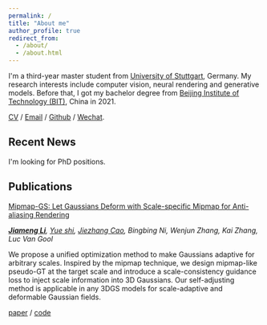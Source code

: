 ```yaml
---
permalink: /
title: "About me"
author_profile: true
redirect_from: 
  - /about/
  - /about.html
---
```


I'm a third-year master student from [University of Stuttgart](https://www.uni-stuttgart.de/en/), Germany. My research interests include computer vision, neural rendering and generative models. Before that, I got my bachelor degree from [Beijing Institute of Technology (BIT)](https://english.bit.edu.cn/), China in 2021.

[CV](../assets/cv_github.pdf) / [Email](mailto:st179481@stud.uni-stuttgart.de) / [Github](https://github.com/renaissanceee) / [Wechat](../images/wechat.jpg).

## Recent News
I'm looking for PhD positions.
## Publications
[Mipmap-GS: Let Gaussians Deform with Scale-specific Mipmap for Anti-aliasing Rendering](https://arxiv.org/abs/2408.06286)

***[Jiameng Li](https://renaissanceee.github.io/)**, [Yue shi](https://shiyue001.github.io/), [Jiezhang Cao]([https://shiyue001.github.io/](https://www.jiezhangcao.com/)), Bingbing Ni, Wenjun Zhang, Kai Zhang, Luc Van Gool*

We propose a unified optimization method to make Gaussians adaptive for arbitrary scales. Inspired by the mipmap technique, we design mipmap-like pseudo-GT at the target scale and introduce a scale-consistency guidance loss to inject scale information into 3D Gaussians. Our self-adjusting method is applicable in any 3DGS models for scale-adaptive and deformable Gaussian fields.

[paper](https://arxiv.org/abs/2408.06286) / [code](https://github.com/renaissanceee/Mipmap-GS)

